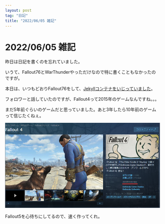 ```yaml
---
layout: post
tag: "日記"
title: "2022/06/05 雑記"
---
```


# 2022/06/05 雑記
昨日は日記を書くのを忘れていました。

いうて、Fallout76とWarThunderやっただけなので特に書くこともなかったのですが。

本日は、いつもどおりFallout76をして、[Jekyllコンテナをいじっていました](/posts/2022/06/05/update-jekyll_container/)。

フォロワーと話していたのですが、Fallout4って2015年のゲームなんですね。。。

まだ5年前ぐらいのゲームだと思っていました。あと3年したら10年前のゲームって信じたくねぇ。

![Fallout4_Steam](/assets/img/2022/06/05/steam_ELGnDHoitC.png)

Fallout5を心待ちにしてるので、速く作ってくれ。